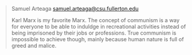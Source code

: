 > Samuel Arteaga
> samuel.arteaga@csu.fullerton.edu
> 
> Karl Marx is my favorite Marx. The concept of communism is a way for everyone to
> be able to induldge in recreational activities instead of being imprisoned by
> their jobs or professions. True communism is impossible to achieve though, 
> mainly because human nature is full of greed and malice.  
